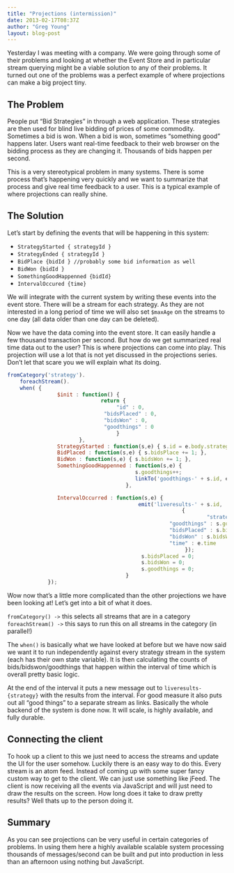 ```yaml
---
title: "Projections (intermission)"
date: 2013-02-17T08:37Z
author: "Greg Young"
layout: blog-post
---
```


Yesterday I was meeting with a company. We were going through some of their problems and looking at whether the Event Store and in particular stream querying might be a viable solution to any of their problems. It turned out one of the problems was a perfect example of where projections can make a big project tiny.

## The Problem

People put “Bid Strategies” in through a web application. These strategies are then used for blind live bidding of prices of some commodity. Sometimes a bid is won. When a bid is won, sometimes “something good” happens later. Users want real-time feedback to their web browser on the bidding process as they are changing it. Thousands of bids happen per second.

This is a very stereotypical problem in many systems. There is some process that’s happening very quickly and we want to summarize that process and give real time feedback to a user. This is a typical example of where projections can really shine.

## The Solution

Let’s start by defining the events that will be happening in this system:

- `StrategyStarted { strategyId }`
- `StrategyEnded { strategyId }`
- `BidPlace {bidId } //probably some bid information as well`
- `BidWon {bidId }`
- `SomethingGoodHappenned {bidId}`
- `IntervalOccured {time}`

We will integrate with the current system by writing these events into the event store. There will be a stream for each strategy. As they are not interested in a long period of time we will also set `$maxAge` on the streams to one day (all data older than one day can be deleted).

Now we have the data coming into the event store. It can easily handle a few thousand transaction per second. But how do we get summarized real time data out to the user? This is where projections can come into play. This projection will use a lot that is not yet discussed in the projections series. Don’t let that scare you we will explain what its doing.

```javascript
fromCategory('strategy').
    foreachStream().
    when( {
                $init : function() {
                              return {
                                   "id" : 0,
                               "bidsPlaced" : 0,
                               "bidsWon" : 0,
                               "goodthings" : 0
                                   }
                       },
                StrategyStarted : function(s,e) { s.id = e.body.strategyid},
                BidPlaced : function(s,e) { s.bidsPlace += 1; },
                BidWon : function(s,e) { s.bidsWon += 1; },
                SomethingGoodHappenned : function(s,e) {
                                         s.goodthings++;
                                         linkTo('goodthings-' + s.id, e);
                                      },

                IntervalOccurred : function(s,e) {
                                          emit('liveresults-' + s.id,
                                                        {
                                                                "strategyid" : s.id,
                                                    "goodthings" : s.goodthings,
                                                    "bidsPlaced" : s.bidsPlaced,
                                                    "bidsWon" : s.bidsWon,
                                                    "time" : e.time
                                                         });
                                           s.bidsPlaced = 0;
                                           s.bidsWon = 0;
                                           s.goodthings = 0;
                                      }
             });
```

Wow now that’s a little more complicated than the other projections we have been looking at! Let’s get into a bit of what it does.

`fromCategory() ->` this selects all streams that are in a category `foreachStream() ->` this says to run this on all streams in the category (in parallel!)

The `when()` is basically what we have looked at before but we have now said we want it to run independently against every strategy stream in the system (each has their own state variable). It is then calculating the counts of bids/bidswon/goodthings that happen within the interval of time which is overall pretty basic logic.

At the end of the interval it puts a new message out to `liveresults-{strategy}` with the results from the interval. For good measure it also puts out all “good things” to a separate stream as links. Basically the whole backend of the system is done now. It will scale, is highly available, and fully durable.

## Connecting the client

To hook up a client to this we just need to access the streams and update the UI for the user somehow. Luckily there is an easy way to do this. Every stream is an atom feed. Instead of coming up with some super fancy custom way to get to the client. We can just use something like jFeed. The client is now receiving all the events via JavaScript and will just need to draw the results on the screen. How long does it take to draw pretty results? Well thats up to the person doing it.

## Summary

As you can see projections can be very useful in certain categories of problems. In using them here a highly available scalable system processing thousands of messages/second can be built and put into production in less than an afternoon using nothing but JavaScript.